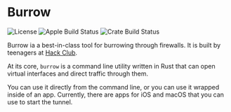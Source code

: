 # Burrow

![License](https://img.shields.io/github/license/hackclub/burrow) ![Apple Build Status](https://img.shields.io/github/actions/workflow/status/hackclub/burrow/build-apple.yml?branch=main&label=macos%2C%20ios&logo=Apple) ![Crate Build Status](https://img.shields.io/github/actions/workflow/status/hackclub/burrow/build-rust.yml?branch=main&label=crate&logo=Rust)

Burrow ia a best-in-class tool for burrowing through firewalls. It is built by teenagers at [Hack Club](https://hackclub.com/).

At its core, `burrow` is a command line utility written in Rust that can open virtual interfaces and direct traffic through them.

You can use it directly from the command line, or you can use it wrapped inside of an app. Currently, there are apps for iOS and macOS that you can use to start the tunnel.
